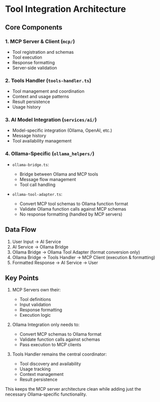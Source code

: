 # Tool Integration Architecture

## Core Components

### 1. MCP Server & Client (`mcp/`)
- Tool registration and schemas
- Tool execution
- Response formatting
- Server-side validation

### 2. Tools Handler (`tools-handler.ts`)
- Tool management and coordination
- Context and usage patterns
- Result persistence
- Usage history

### 3. AI Model Integration (`services/ai/`)
- Model-specific integration (Ollama, OpenAI, etc.)
- Message history
- Tool availability management

### 4. Ollama-Specific (`ollama_helpers/`)
- `ollama-bridge.ts`: 
  - Bridge between Ollama and MCP tools
  - Message flow management
  - Tool call handling

- `ollama-tool-adapter.ts`:
  - Convert MCP tool schemas to Ollama function format
  - Validate Ollama function calls against MCP schemas
  - No response formatting (handled by MCP servers)

## Data Flow

1. User Input → AI Service
2. AI Service → Ollama Bridge
3. Ollama Bridge → Ollama Tool Adapter (format conversion only)
4. Ollama Bridge → Tools Handler → MCP Client (execution & formatting)
5. Formatted Response → AI Service → User

## Key Points

1. MCP Servers own their:
   - Tool definitions
   - Input validation
   - Response formatting
   - Execution logic

2. Ollama Integration only needs to:
   - Convert MCP schemas to Ollama format
   - Validate function calls against schemas
   - Pass execution to MCP clients

3. Tools Handler remains the central coordinator:
   - Tool discovery and availability
   - Usage tracking
   - Context management
   - Result persistence

This keeps the MCP server architecture clean while adding just the necessary Ollama-specific functionality.
